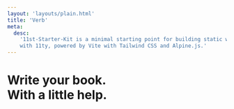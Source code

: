 ```yaml
---
layout: 'layouts/plain.html'
title: 'Verb'
meta:
  desc:
    '11st-Starter-Kit is a minimal starting point for building static websites
    with 11ty, powered by Vite with Tailwind CSS and Alpine.js.'
---
```


<h1 class="italic">
  Write your book.<br/>
  With a little help.
</h1>
